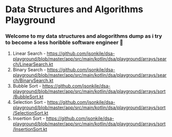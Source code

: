 # Data Structures and Algorithms Playground
### Welcome to my data structures and alogorithms dump as i try to become a less horibble software engineer 🥲

1. Linear Search - https://github.com/jsonkile/dsa-playground/blob/master/app/src/main/kotlin/dsa/playground/arrays/search/LinearSearch.kt
2. Binary Search - https://github.com/jsonkile/dsa-playground/blob/master/app/src/main/kotlin/dsa/playground/arrays/search/BinarySearch.kt
3. Bubble Sort - https://github.com/jsonkile/dsa-playground/blob/master/app/src/main/kotlin/dsa/playground/arrays/sort/BubbleSort.kt
4. Selection Sort - https://github.com/jsonkile/dsa-playground/blob/master/app/src/main/kotlin/dsa/playground/arrays/sort/SelectionSort.kt
5. Insertion Sort - https://github.com/jsonkile/dsa-playground/blob/master/app/src/main/kotlin/dsa/playground/arrays/sort/InsertionSort.kt
